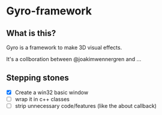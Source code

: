 # Gyro-framework

## What is this?

Gyro is a framework to make 3D visual effects.

It's a collboration between @joakimwennergren and ...

## Stepping stones
* [X] Create a win32 basic window
* [ ] wrap it in c++ classes
* [ ] strip unnecessary code/features (like the about callback)
